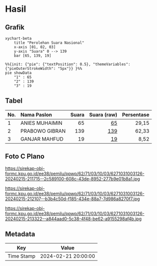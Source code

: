 # Hasil

## Grafik

```mermaid
xychart-beta
    title "Perolehan Suara Nasional"
    x-axis [01, 02, 03]
    y-axis "Suara" 0 --> 139
    bar [65, 139, 19]
```

```mermaid
%%{init: {"pie": {"textPosition": 0.5}, "themeVariables": {"pieOuterStrokeWidth": "5px"}} }%%
pie showData
    "1" : 65
    "2" : 139
    "3" : 19
```

## Tabel

| No. | Nama Paslon    | Suara | Suara (raw) | Persentase |
|:--- |:-------------- | -----:| -----------:| ----------:|
| 1   | ANIES MUHAIMIN | 65    | [65][p-1]   | 29,15      |
| 2   | PRABOWO GIBRAN | 139   | [139][p-2]  | 62,33      |
| 3   | GANJAR MAHFUD  | 19    | [19][p-3]   | 8,52       |


[p-1]: https://github.com/gigit-pemilu/pemilu-2024/blob/main/pilpres/hitung-suara/sub/62-kalimantan-tengah/sub/71-kota-palangkaraya/sub/03-jekan-raya/sub/1003-bukit-tunggal/sub/126-tps/sub/paslon-1.txt
[p-2]: https://github.com/gigit-pemilu/pemilu-2024/blob/main/pilpres/hitung-suara/sub/62-kalimantan-tengah/sub/71-kota-palangkaraya/sub/03-jekan-raya/sub/1003-bukit-tunggal/sub/126-tps/sub/paslon-2.txt
[p-3]: https://github.com/gigit-pemilu/pemilu-2024/blob/main/pilpres/hitung-suara/sub/62-kalimantan-tengah/sub/71-kota-palangkaraya/sub/03-jekan-raya/sub/1003-bukit-tunggal/sub/126-tps/sub/paslon-3.txt

## Foto C Plano

https://sirekap-obj-formc.kpu.go.id/ee38/pemilu/ppwp/62/71/03/10/03/6271031003126-20240215-211715--2c589100-608c-43de-8952-277b9e01b8a1.jpg

https://sirekap-obj-formc.kpu.go.id/ee38/pemilu/ppwp/62/71/03/10/03/6271031003126-20240215-212107--b3b4c50d-f185-434e-88a7-7d986a8270f7.jpg

https://sirekap-obj-formc.kpu.go.id/ee38/pemilu/ppwp/62/71/03/10/03/6271031003126-20240215-213322--a844aad0-5c38-4f48-be62-a9155298af4b.jpg


## Metadata

| Key        | Value               |
| ---------- | ------------------- |
| Time Stamp | 2024-02-21 20:00:00 |




